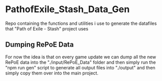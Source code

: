 # PathofExile_Stash_Data_Gen

Repo containing the functions and utilities i use to generate the datafiles that "Path of Exile - Stash" project uses

## Dumping RePoE Data

For now the idea is that on every game update we can dump all the new RePoE data into the "./input/RePoE_Data" folder and then simply run the "npm run gen" script to generate all output files into "./output" and then simply copy them over into the main project.

